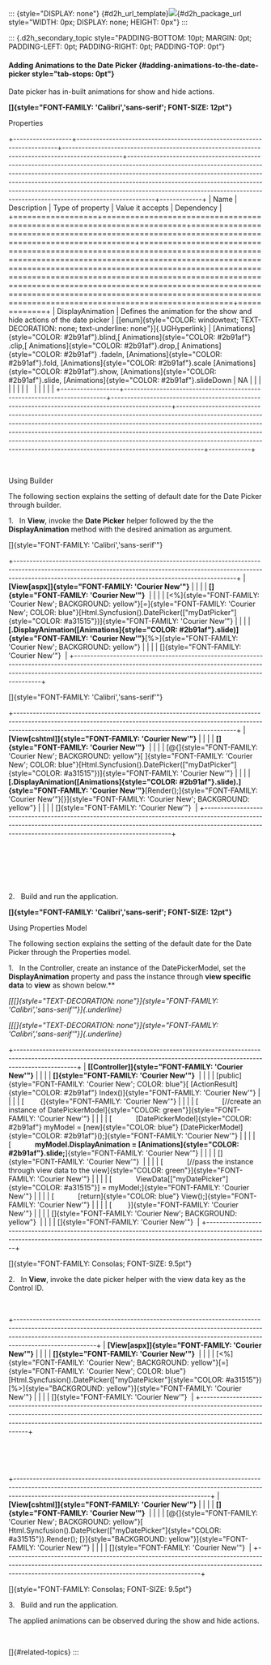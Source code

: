 ::: {style="DISPLAY: none"}
[](ms-xhelp:///?Id=d2h_url_template){#d2h_url_template}![](!package_url!){#d2h_package_url style="WIDTH: 0px; DISPLAY: none; HEIGHT: 0px"}
:::

::: {.d2h_secondary_topic style="PADDING-BOTTOM: 10pt; MARGIN: 0pt; PADDING-LEFT: 0pt; PADDING-RIGHT: 0pt; PADDING-TOP: 0pt"}
#### Adding Animations to the Date Picker {#adding-animations-to-the-date-picker style="tab-stops: 0pt"}

Date picker has in-built animations for show and hide actions.

**[]{style="FONT-FAMILY: 'Calibri','sans-serif'; FONT-SIZE: 12pt"}** 

Properties

+------------------+------------------------------------------------------------------------+------------------------------------------------------------------------------------------------+--------------------------------------------------------------------------------------------------------------------------------------------------------------------------------------------------------------------------------------------------------------------------------------------------------------------------------------------------------------------------------------------------------------+-------------+
| Name             | Description                                                            | Type of property                                                                               | Value it accepts                                                                                                                                                                                                                                                                                                                                                                                             | Dependency  |
+==================+========================================================================+================================================================================================+==============================================================================================================================================================================================================================================================================================================================================================================================================+=============+
| DisplayAnimation | Defines the animation for the show and hide actions of the date picker | [[enum]{style="COLOR: windowtext; TEXT-DECORATION: none; text-underline: none"}]{.UGHyperlink} | [Animations]{style="COLOR: #2b91af"}.blind,[ Animations]{style="COLOR: #2b91af"} .clip,[ Animations]{style="COLOR: #2b91af"}.drop,[ Animations]{style="COLOR: #2b91af"} .fadeIn, [Animations]{style="COLOR: #2b91af"}.fold, [Animations]{style="COLOR: #2b91af"}.scale [Animations]{style="COLOR: #2b91af"}.show, [Animations]{style="COLOR: #2b91af"}.slide, [Animations]{style="COLOR: #2b91af"}.slideDown | NA          |
|                  |                                                                        |                                                                                                |                                                                                                                                                                                                                                                                                                                                                                                                              |             |
|                  |                                                                        |                                                                                                |                                                                                                                                                                                                                                                                                                                                                                                                              |             |
+------------------+------------------------------------------------------------------------+------------------------------------------------------------------------------------------------+--------------------------------------------------------------------------------------------------------------------------------------------------------------------------------------------------------------------------------------------------------------------------------------------------------------------------------------------------------------------------------------------------------------+-------------+

 

Using Builder

The following section explains the setting of default date for the Date Picker through builder.

1.   In **View**, invoke the **Date Picker** helper followed by the the **DisplayAnimation** method with the desired animation as argument.

[]{style="FONT-FAMILY: 'Calibri','sans-serif'"} 

+--------------------------------------------------------------------------------------------------------------------------------------------------------------------------------------------------------------------------------+
| **[View\[aspx\]]{style="FONT-FAMILY: 'Courier New'"}**                                                                                                                                                                         |
|                                                                                                                                                                                                                                |
| **[]{style="FONT-FAMILY: 'Courier New'"}**                                                                                                                                                                                     |
|                                                                                                                                                                                                                                |
| [\<%]{style="FONT-FAMILY: 'Courier New'; BACKGROUND: yellow"}[=]{style="FONT-FAMILY: 'Courier New'; COLOR: blue"}[Html.Syncfusion().DatePicker([\"myDatPicker\"]{style="COLOR: #a31515"})]{style="FONT-FAMILY: 'Courier New'"} |
|                                                                                                                                                                                                                                |
| **[.DisplayAnimation([Animations]{style="COLOR: #2b91af"}.slide)]{style="FONT-FAMILY: 'Courier New'"}**[%\>]{style="FONT-FAMILY: 'Courier New'; BACKGROUND: yellow"}                                                           |
|                                                                                                                                                                                                                                |
| []{style="FONT-FAMILY: 'Courier New'"}                                                                                                                                                                                         |
+--------------------------------------------------------------------------------------------------------------------------------------------------------------------------------------------------------------------------------+

[]{style="FONT-FAMILY: 'Calibri','sans-serif'"} 

+--------------------------------------------------------------------------------------------------------------------------------------------------------------------------------------------------------------------------------+
| **[View\[cshtml\]]{style="FONT-FAMILY: 'Courier New'"}**                                                                                                                                                                       |
|                                                                                                                                                                                                                                |
| **[]{style="FONT-FAMILY: 'Courier New'"}**                                                                                                                                                                                     |
|                                                                                                                                                                                                                                |
| [\@{]{style="FONT-FAMILY: 'Courier New'; BACKGROUND: yellow"}[ ]{style="FONT-FAMILY: 'Courier New'; COLOR: blue"}[Html.Syncfusion().DatePicker([\"myDatPicker\"]{style="COLOR: #a31515"})]{style="FONT-FAMILY: 'Courier New'"} |
|                                                                                                                                                                                                                                |
| **[.DisplayAnimation([Animations]{style="COLOR: #2b91af"}.slide).]{style="FONT-FAMILY: 'Courier New'"}**[Render();]{style="FONT-FAMILY: 'Courier New'"}[}]{style="FONT-FAMILY: 'Courier New'; BACKGROUND: yellow"}             |
|                                                                                                                                                                                                                                |
| []{style="FONT-FAMILY: 'Courier New'"}                                                                                                                                                                                         |
+--------------------------------------------------------------------------------------------------------------------------------------------------------------------------------------------------------------------------------+

 

 

 

2.   Build and run the application.

**[]{style="FONT-FAMILY: 'Calibri','sans-serif'; FONT-SIZE: 12pt"}** 

Using Properties Model

The following section explains the setting of the default date for the Date Picker through the Properties model.

1.   In the Controller, create an instance of the DatePickerModel, set the **DisplayAnimation** property and pass the instance through **view specific data** to **view** as shown below.**

*[[[]{style="TEXT-DECORATION: none"}]{style="FONT-FAMILY: 'Calibri','sans-serif'"}]{.underline}* 

*[[[]{style="TEXT-DECORATION: none"}]{style="FONT-FAMILY: 'Calibri','sans-serif'"}]{.underline}* 

+-------------------------------------------------------------------------------------------------------------------------------------------------------------------------------+
| **[\[Controller\]]{style="FONT-FAMILY: 'Courier New'"}**                                                                                                                      |
|                                                                                                                                                                               |
| **[]{style="FONT-FAMILY: 'Courier New'"}**                                                                                                                                    |
|                                                                                                                                                                               |
| [public]{style="FONT-FAMILY: 'Courier New'; COLOR: blue"}[ [ActionResult]{style="COLOR: #2b91af"} Index()]{style="FONT-FAMILY: 'Courier New'"}                                |
|                                                                                                                                                                               |
| [        {]{style="FONT-FAMILY: 'Courier New'"}                                                                                                                               |
|                                                                                                                                                                               |
| [            [//create an instance of DatePickerModel]{style="COLOR: green"}]{style="FONT-FAMILY: 'Courier New'"}                                                             |
|                                                                                                                                                                               |
| [            [DatePickerModel]{style="COLOR: #2b91af"} myModel = [new]{style="COLOR: blue"} [DatePickerModel]{style="COLOR: #2b91af"}();]{style="FONT-FAMILY: 'Courier New'"} |
|                                                                                                                                                                               |
| [            **myModel.DisplayAnimation = [Animations]{style="COLOR: #2b91af"}.slide;**]{style="FONT-FAMILY: 'Courier New'"}                                                  |
|                                                                                                                                                                               |
| []{style="FONT-FAMILY: 'Courier New'"}                                                                                                                                        |
|                                                                                                                                                                               |
| [            [//pass the instance through view data to the view]{style="COLOR: green"}]{style="FONT-FAMILY: 'Courier New'"}                                                   |
|                                                                                                                                                                               |
| [            ViewData\[[\"myDatePicker\"]{style="COLOR: #a31515"}\] = myModel;]{style="FONT-FAMILY: 'Courier New'"}                                                           |
|                                                                                                                                                                               |
| [            [return]{style="COLOR: blue"} View();]{style="FONT-FAMILY: 'Courier New'"}                                                                                       |
|                                                                                                                                                                               |
| [        }]{style="FONT-FAMILY: 'Courier New'"}                                                                                                                               |
|                                                                                                                                                                               |
| []{style="FONT-FAMILY: 'Courier New'; BACKGROUND: yellow"}                                                                                                                    |
|                                                                                                                                                                               |
| []{style="FONT-FAMILY: 'Courier New'"}                                                                                                                                        |
+-------------------------------------------------------------------------------------------------------------------------------------------------------------------------------+

[]{style="FONT-FAMILY: Consolas; FONT-SIZE: 9.5pt"} 

2.   In **View**, invoke the date picker helper with the view data key as the Control ID.

 

+-------------------------------------------------------------------------------------------------------------------------------------------------------------------------------------------------------------------------------------------------------------------+
| **[View\[aspx\]]{style="FONT-FAMILY: 'Courier New'"}**                                                                                                                                                                                                            |
|                                                                                                                                                                                                                                                                   |
| **[]{style="FONT-FAMILY: 'Courier New'"}**                                                                                                                                                                                                                        |
|                                                                                                                                                                                                                                                                   |
| [\<%]{style="FONT-FAMILY: 'Courier New'; BACKGROUND: yellow"}[=]{style="FONT-FAMILY: 'Courier New'; COLOR: blue"}[Html.Syncfusion().DatePicker([\"myDatePicker\"]{style="COLOR: #a31515"}) [%\>]{style="BACKGROUND: yellow"}]{style="FONT-FAMILY: 'Courier New'"} |
|                                                                                                                                                                                                                                                                   |
| []{style="FONT-FAMILY: 'Courier New'"}                                                                                                                                                                                                                            |
+-------------------------------------------------------------------------------------------------------------------------------------------------------------------------------------------------------------------------------------------------------------------+

 

 

+------------------------------------------------------------------------------------------------------------------------------------------------------------------------------------------------------------------------+
| **[View\[cshtml\]]{style="FONT-FAMILY: 'Courier New'"}**                                                                                                                                                               |
|                                                                                                                                                                                                                        |
| **[]{style="FONT-FAMILY: 'Courier New'"}**                                                                                                                                                                             |
|                                                                                                                                                                                                                        |
| [\@{]{style="FONT-FAMILY: 'Courier New'; BACKGROUND: yellow"}[ Html.Syncfusion().DatePicker([\"myDatePicker\"]{style="COLOR: #a31515"}).Render(); [}]{style="BACKGROUND: yellow"}]{style="FONT-FAMILY: 'Courier New'"} |
|                                                                                                                                                                                                                        |
| []{style="FONT-FAMILY: 'Courier New'"}                                                                                                                                                                                 |
+------------------------------------------------------------------------------------------------------------------------------------------------------------------------------------------------------------------------+

[]{style="FONT-FAMILY: Consolas; FONT-SIZE: 9.5pt"} 

3.   Build and run the application.

The applied animations can be observed during the show and hide actions.

 

[]{#related-topics}
:::
